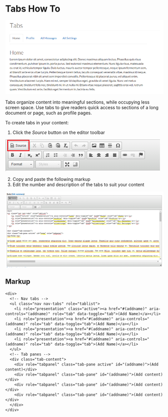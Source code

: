 # Tabs How To

![image](../images/tabsExampleCapture.PNG)

Tabs organize content into meaningful sections, while occupying less screen space. Use tabs to give readers quick access 
to sections of a long document or page, such as profile pages.

To create tabs in your content:
1. Click the *Source* button on the editor toolbar

![image](../images/sourceButtonCapture.PNG)

2. Copy and paste the following markup
3. Edit the number and description of the tabs to suit your content

![image](../images/tabsCodingCapture2.png)

## Markup
```
<div>
  <!-- Nav tabs -->
  <ul class="nav nav-tabs" role="tablist">
    <li role="presentation" class="active"><a href="#(addname)" aria-controls="(addname)" role="tab" data-toggle="tab">(Add Name)</a></li>
    <li role="presentation"><a href="#(addname)" aria-controls="(addname)" role="tab" data-toggle="tab">(Add Name)</a></li>
    <li role="presentation"><a href="#(addname)" aria-controls="(addname)" role="tab" data-toggle="tab">(Add Name)</a></li>
    <li role="presentation"><a href="#(addname)" aria-controls="(addname)" role="tab" data-toggle="tab">(Add Name)</a></li>
  </ul>
  <!-- Tab panes -->
  <div class="tab-content">
    <div role="tabpanel" class="tab-pane active" id="(addname)">(Add content)</div>
    <div role="tabpanel" class="tab-pane" id="(addname)">(Add content)</div>
    <div role="tabpanel" class="tab-pane" id="(addname)">(Add content)</div>
    <div role="tabpanel" class="tab-pane" id="(addname)">(Add content)</div>
  </div>
</div>
```
